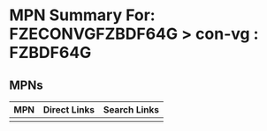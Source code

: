 



# MPN Summary For: FZECONVGFZBDF64G > con-vg : FZBDF64G

## MPNs
  

|MPN|Direct Links|Search Links|
| :--- | :--- | :--- |
||||
